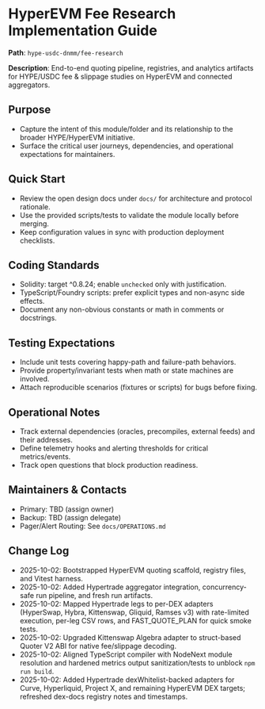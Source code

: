 # HyperEVM Fee Research Implementation Guide

**Path**: `hype-usdc-dnmm/fee-research`

**Description**: End-to-end quoting pipeline, registries, and analytics artifacts for HYPE/USDC fee & slippage studies on HyperEVM and connected aggregators.

## Purpose
- Capture the intent of this module/folder and its relationship to the broader HYPE/HyperEVM initiative.
- Surface the critical user journeys, dependencies, and operational expectations for maintainers.

## Quick Start
- Review the open design docs under `docs/` for architecture and protocol rationale.
- Use the provided scripts/tests to validate the module locally before merging.
- Keep configuration values in sync with production deployment checklists.

## Coding Standards
- Solidity: target ^0.8.24; enable `unchecked` only with justification.
- TypeScript/Foundry scripts: prefer explicit types and non-async side effects.
- Document any non-obvious constants or math in comments or docstrings.

## Testing Expectations
- Include unit tests covering happy-path and failure-path behaviors.
- Provide property/invariant tests when math or state machines are involved.
- Attach reproducible scenarios (fixtures or scripts) for bugs before fixing.

## Operational Notes
- Track external dependencies (oracles, precompiles, external feeds) and their addresses.
- Define telemetry hooks and alerting thresholds for critical metrics/events.
- Track open questions that block production readiness.

## Maintainers & Contacts
- Primary: TBD (assign owner)
- Backup: TBD (assign delegate)
- Pager/Alert Routing: See `docs/OPERATIONS.md`

## Change Log
- 2025-10-02: Bootstrapped HyperEVM quoting scaffold, registry files, and Vitest harness.
- 2025-10-02: Added Hypertrade aggregator integration, concurrency-safe run pipeline, and fresh run artifacts.
- 2025-10-02: Mapped Hypertrade legs to per-DEX adapters (HyperSwap, Hybra, Kittenswap, Gliquid, Ramses v3) with rate-limited execution, per-leg CSV rows, and FAST_QUOTE_PLAN for quick smoke tests.
- 2025-10-02: Upgraded Kittenswap Algebra adapter to struct-based Quoter V2 ABI for native fee/slippage decoding.
- 2025-10-02: Aligned TypeScript compiler with NodeNext module resolution and hardened metrics output sanitization/tests to unblock `npm run build`.
- 2025-10-02: Added Hypertrade dexWhitelist-backed adapters for Curve, Hyperliquid, Project X, and remaining HyperEVM DEX targets; refreshed dex-docs registry notes and timestamps.
